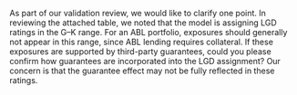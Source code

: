 As part of our validation review, we would like to clarify one point. In reviewing the attached table, we noted that the model is assigning LGD ratings in the G–K range. For an ABL portfolio, exposures should generally not appear in this range, since ABL lending requires collateral. If these exposures are supported by third-party guarantees, could you please confirm how guarantees are incorporated into the LGD assignment? Our concern is that the guarantee effect may not be fully reflected in these ratings.
